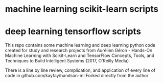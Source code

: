 # machine learning scikit-learn scripts
# deep learning tensorflow scripts

This repo contains some machine learning and deep learning python code created for study and research projects from
Aurélien Géron - Hands-On Machine Learning with Scikit-Learn and TensorFlow Concepts, Tools, and Techniques to Build Intelligent Systems (2017, O’Reilly Media)

There is a line by line review, complication, and application of every line of code in github.com/kayfay/handson-ml
Forked directly from the author

